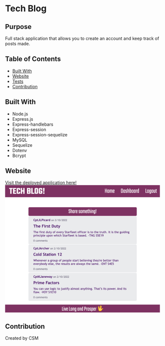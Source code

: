 # Tech Blog
## Purpose
Full stack application that allows you to create an account and keep track of posts made. 
## Table of Contents
- [Built With](#built-with)
- [Website](#website)
- [Tests](#tests)
- [Contribution](#contribution)
## Built With
- Node.js
- Express.js
- Express-handlebars
- Express-session
- Express-session-sequelize
- MySQL
- Sequelize
- Dotenv
- Bcrypt
## Website
[Visit the deployed application here!](https://safe-dusk-00550.herokuapp.com/)
![Sample tech blog home page view](assets/images/tech-blog.png)
## Contribution
Created by CSM